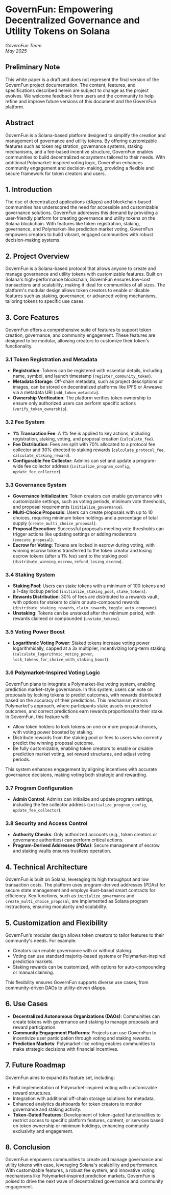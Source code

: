 # GovernFun: Empowering Decentralized Governance and Utility Tokens on Solana

*GovernFun Team*  
*May 2025*

## Preliminary Note

This white paper is a draft and does not represent the final version of the GovernFun project documentation. The content, features, and specifications described herein are subject to change as the project evolves. We welcome feedback from users and the community to help refine and improve future versions of this document and the GovernFun platform.

## Abstract

GovernFun is a Solana-based platform designed to simplify the creation and management of governance and utility tokens. By offering customizable features such as token registration, governance systems, staking mechanisms, and a fee-based incentive structure, GovernFun enables communities to build decentralized ecosystems tailored to their needs. With additional Polymarket-inspired voting logic, GovernFun enhances community engagement and decision-making, providing a flexible and secure framework for token creators and users.

## 1. Introduction

The rise of decentralized applications (dApps) and blockchain-based communities has underscored the need for accessible and customizable governance solutions. GovernFun addresses this demand by providing a user-friendly platform for creating governance and utility tokens on the Solana blockchain. With features like token registration, staking, governance, and Polymarket-like prediction market voting, GovernFun empowers creators to build vibrant, engaged communities with robust decision-making systems.

## 2. Project Overview

GovernFun is a Solana-based protocol that allows anyone to create and manage governance and utility tokens with customizable features. Built on Solana's high-performance blockchain, GovernFun ensures low-cost transactions and scalability, making it ideal for communities of all sizes. The platform's modular design allows token creators to enable or disable features such as staking, governance, or advanced voting mechanisms, tailoring tokens to specific use cases.

## 3. Core Features

GovernFun offers a comprehensive suite of features to support token creation, governance, and community engagement. These features are designed to be modular, allowing creators to customize their token's functionality.

### 3.1 Token Registration and Metadata

- **Registration**: Tokens can be registered with essential details, including name, symbol, and launch timestamp (`register_community_token`).
- **Metadata Storage**: Off-chain metadata, such as project descriptions or images, can be stored on decentralized platforms like IPFS or Arweave via a metadata URI (`add_token_metadata`).
- **Ownership Verification**: The platform verifies token ownership to ensure only authorized users can perform specific actions (`verify_token_ownership`).

### 3.2 Fee System

- **1% Transaction Fee**: A 1% fee is applied to key actions, including registration, staking, voting, and proposal creation (`calculate_fee`).
- **Fee Distribution**: Fees are split with 70% allocated to a protocol fee collector and 30% directed to staking rewards (`calculate_protocol_fee`, `calculate_staking_reward`).
- **Configurable Fee Collector**: Admins can set and update a program-wide fee collector address (`initialize_program_config`, `update_fee_collector`).

### 3.3 Governance System

- **Governance Initialization**: Token creators can enable governance with customizable settings, such as voting periods, minimum vote thresholds, and proposal requirements (`initialize_governance`).
- **Multi-Choice Proposals**: Users can create proposals with up to 10 choices, requiring minimum token holdings and a percentage of total supply (`create_multi_choice_proposal`).
- **Proposal Execution**: Successful proposals meeting vote thresholds can trigger actions like updating settings or adding moderators (`execute_proposal`).
- **Escrow for Voting**: Tokens are locked in escrow during voting, with winning escrow tokens transferred to the token creator and losing escrow tokens (after a 1% fee) sent to the staking pool (`distribute_winning_escrow`, `refund_losing_escrow`).

### 3.4 Staking System

- **Staking Pool**: Users can stake tokens with a minimum of 100 tokens and a 1-day lockup period (`initialize_staking_pool`, `stake_tokens`).
- **Rewards Distribution**: 30% of fees are distributed to a rewards vault, with options for stakers to claim or auto-compound rewards (`distribute_staking_rewards`, `claim_rewards`, `toggle_auto_compound`).
- **Unstaking**: Tokens can be unstaked after the minimum period, with rewards claimed or compounded (`unstake_tokens`).

### 3.5 Voting Power Boost

- **Logarithmic Voting Power**: Staked tokens increase voting power logarithmically, capped at a 3x multiplier, incentivizing long-term staking (`calculate_logarithmic_voting_power`, `lock_tokens_for_choice_with_staking_boost`).

### 3.6 Polymarket-Inspired Voting Logic

GovernFun plans to integrate a Polymarket-like voting system, enabling prediction market-style governance. In this system, users can vote on proposals by locking tokens to predict outcomes, with rewards distributed based on the accuracy of their predictions. This mechanism mirrors Polymarket's approach, where participants stake assets on predicted outcomes, and correct predictions earn rewards proportional to their stake. In GovernFun, this feature will:

- Allow token holders to lock tokens on one or more proposal choices, with voting power boosted by staking.
- Distribute rewards from the staking pool or fees to users who correctly predict the winning proposal outcome.
- Be fully customizable, enabling token creators to enable or disable prediction market voting, set reward structures, and adjust voting periods.

This system enhances engagement by aligning incentives with accurate governance decisions, making voting both strategic and rewarding.

### 3.7 Program Configuration

- **Admin Control**: Admins can initialize and update program settings, including the fee collector address (`initialize_program_config`, `update_fee_collector`).

### 3.8 Security and Access Control

- **Authority Checks**: Only authorized accounts (e.g., token creators or governance authorities) can perform critical actions.
- **Program-Derived Addresses (PDAs)**: Secure management of escrow and staking vaults ensures trustless operation.

## 4. Technical Architecture

GovernFun is built on Solana, leveraging its high throughput and low transaction costs. The platform uses program-derived addresses (PDAs) for secure state management and employs Rust-based smart contracts for efficiency. Key functions, such as `initialize_governance` and `create_multi_choice_proposal`, are implemented as Solana program instructions, ensuring modularity and scalability.

## 5. Customization and Flexibility

GovernFun's modular design allows token creators to tailor features to their community's needs. For example:

- Creators can enable governance with or without staking.
- Voting can use standard majority-based systems or Polymarket-inspired prediction markets.
- Staking rewards can be customized, with options for auto-compounding or manual claiming.

This flexibility ensures GovernFun supports diverse use cases, from community-driven DAOs to utility-driven dApps.

## 6. Use Cases

- **Decentralized Autonomous Organizations (DAOs)**: Communities can create tokens with governance and staking to manage proposals and reward participation.
- **Community Engagement Platforms**: Projects can use GovernFun to incentivize user participation through voting and staking rewards.
- **Prediction Markets**: Polymarket-like voting enables communities to make strategic decisions with financial incentives.

## 7. Future Roadmap

GovernFun aims to expand its feature set, including:

- Full implementation of Polymarket-inspired voting with customizable reward structures.
- Integration with additional off-chain storage solutions for metadata.
- Enhanced analytics dashboards for token creators to monitor governance and staking activity.
- **Token-Gated Features**: Development of token-gated functionalities to restrict access to specific platform features, content, or services based on token ownership or minimum holdings, enhancing community exclusivity and engagement.

## 8. Conclusion

GovernFun empowers communities to create and manage governance and utility tokens with ease, leveraging Solana's scalability and performance. With customizable features, a robust fee system, and innovative voting mechanisms like Polymarket-inspired prediction markets, GovernFun is poised to drive the next wave of decentralized governance and community engagement.
